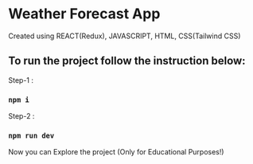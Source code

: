 # Weather Forecast App

Created using REACT(Redux), JAVASCRIPT, HTML, CSS(Tailwind CSS)

## To run the project follow the instruction below:

Step-1 : 
### `npm i`

Step-2 : 
### `npm run dev`

Now you can Explore the project (Only for Educational Purposes!)
